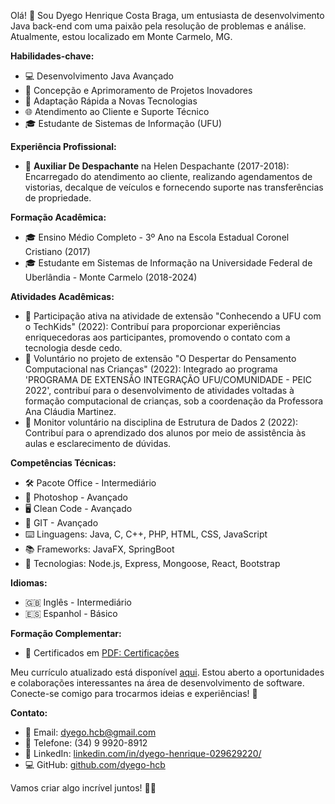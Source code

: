 Olá! 👋 Sou Dyego Henrique Costa Braga, um entusiasta de desenvolvimento Java back-end com uma paixão pela resolução de problemas e análise. Atualmente, estou localizado em Monte Carmelo, MG.

**Habilidades-chave:**
- 💻 Desenvolvimento Java Avançado
- 🚀 Concepção e Aprimoramento de Projetos Inovadores
- 🔄 Adaptação Rápida a Novas Tecnologias
- 🌐 Atendimento ao Cliente e Suporte Técnico
- 🎓 Estudante de Sistemas de Informação (UFU)

**Experiência Profissional:**
- 🏢 **Auxiliar De Despachante** na Helen Despachante (2017-2018): Encarregado do atendimento ao cliente, realizando agendamentos de vistorias, decalque de veículos e fornecendo suporte nas transferências de propriedade.

**Formação Acadêmica:**
- 🎓 Ensino Médio Completo - 3º Ano na Escola Estadual Coronel Cristiano (2017)
- 🎓 Estudante em Sistemas de Informação na Universidade Federal de Uberlândia - Monte Carmelo (2018-2024)

**Atividades Acadêmicas:**
- 🤝 Participação ativa na atividade de extensão "Conhecendo a UFU com o TechKids" (2022): Contribuí para proporcionar experiências enriquecedoras aos participantes, promovendo o contato com a tecnologia desde cedo.
- 🤝 Voluntário no projeto de extensão "O Despertar do Pensamento Computacional nas Crianças" (2022): Integrado ao programa 'PROGRAMA DE EXTENSÃO INTEGRAÇÃO UFU/COMUNIDADE - PEIC 2022', contribuí para o desenvolvimento de atividades voltadas à formação computacional de crianças, sob a coordenação da Professora Ana Cláudia Martinez.
- 🤝 Monitor voluntário na disciplina de Estrutura de Dados 2 (2022): Contribuí para o aprendizado dos alunos por meio de assistência às aulas e esclarecimento de dúvidas.

**Competências Técnicas:**
- 🛠️ Pacote Office - Intermediário
- 🎨 Photoshop - Avançado
- 🖥️ Clean Code - Avançado
- 🔄 GIT - Avançado
- ⌨️ Linguagens: Java, C, C++, PHP, HTML, CSS, JavaScript
- 📚 Frameworks: JavaFX, SpringBoot
- 🚀 Tecnologias: Node.js, Express, Mongoose, React, Bootstrap

**Idiomas:**
- 🇬🇧 Inglês - Intermediário
- 🇪🇸 Espanhol - Básico

**Formação Complementar:**
- 📜 Certificados em [PDF: Certificações](link_para_certificados)

Meu currículo atualizado está disponível [aqui](https://drive.google.com/drive/u/1/folders/1zzqI94uNpA2IU0JEbEmbaMd3CNc0rw3w). Estou aberto a oportunidades e colaborações interessantes na área de desenvolvimento de software. Conecte-se comigo para trocarmos ideias e experiências! 🚀

**Contato:**
- 📧 Email: dyego.hcb@gmail.com
- 📱 Telefone: (34) 9 9920-8912
- 🔗 LinkedIn: [linkedin.com/in/dyego-henrique-029629220/](https://www.linkedin.com/in/dyego-henrique-029629220/)
- 💻 GitHub: [github.com/dyego-hcb](https://github.com/dyego-hcb)

Vamos criar algo incrível juntos! 🚀✨
